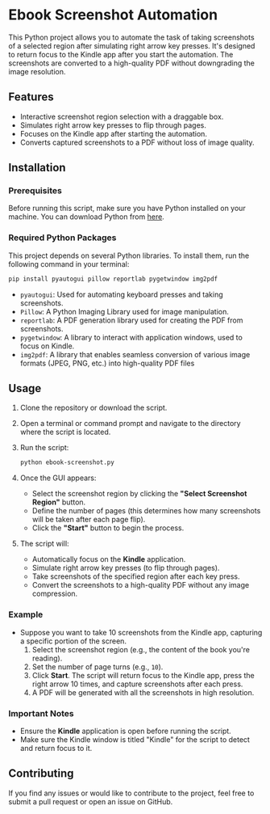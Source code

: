 # Ebook Screenshot Automation

This Python project allows you to automate the task of taking screenshots of a selected region after simulating right arrow key presses. It's designed to return focus to the Kindle app after you start the automation. The screenshots are converted to a high-quality PDF without downgrading the image resolution.

## Features

- Interactive screenshot region selection with a draggable box.
- Simulates right arrow key presses to flip through pages.
- Focuses on the Kindle app after starting the automation.
- Converts captured screenshots to a PDF without loss of image quality.

## Installation

### Prerequisites

Before running this script, make sure you have Python installed on your machine. You can download Python from [here](https://www.python.org/downloads/).

### Required Python Packages

This project depends on several Python libraries. To install them, run the following command in your terminal:

```bash
pip install pyautogui pillow reportlab pygetwindow img2pdf
```

- `pyautogui`: Used for automating keyboard presses and taking screenshots.
- `Pillow`: A Python Imaging Library used for image manipulation.
- `reportlab`: A PDF generation library used for creating the PDF from screenshots.
- `pygetwindow`: A library to interact with application windows, used to focus on Kindle.
- `img2pdf`: A library that enables seamless conversion of various image formats (JPEG, PNG, etc.) into high-quality PDF files

## Usage

1. Clone the repository or download the script.

2. Open a terminal or command prompt and navigate to the directory where the script is located.

3. Run the script:

    ```bash
    python ebook-screenshot.py
    ```

4. Once the GUI appears:
    - Select the screenshot region by clicking the **"Select Screenshot Region"** button.
    - Define the number of pages (this determines how many screenshots will be taken after each page flip).
    - Click the **"Start"** button to begin the process.

5. The script will:
    - Automatically focus on the **Kindle** application.
    - Simulate right arrow key presses (to flip through pages).
    - Take screenshots of the specified region after each key press.
    - Convert the screenshots to a high-quality PDF without any image compression.

### Example

- Suppose you want to take 10 screenshots from the Kindle app, capturing a specific portion of the screen. 
    1. Select the screenshot region (e.g., the content of the book you're reading).
    2. Set the number of page turns (e.g., `10`).
    3. Click **Start**. The script will return focus to the Kindle app, press the right arrow 10 times, and capture screenshots after each press.
    4. A PDF will be generated with all the screenshots in high resolution.

### Important Notes

- Ensure the **Kindle** application is open before running the script.
- Make sure the Kindle window is titled "Kindle" for the script to detect and return focus to it.

## Contributing

If you find any issues or would like to contribute to the project, feel free to submit a pull request or open an issue on GitHub.
